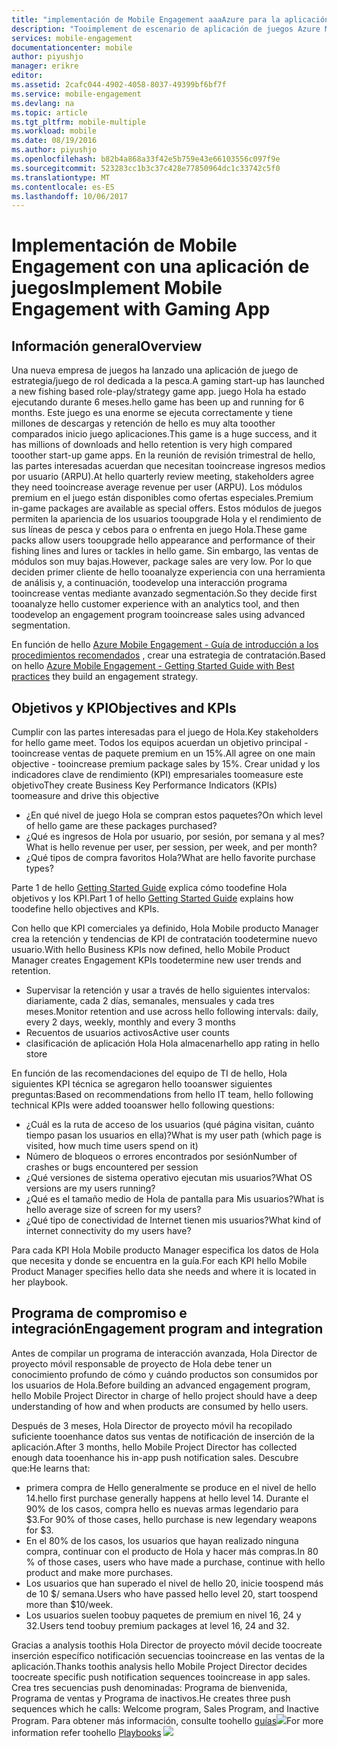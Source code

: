 ```yaml
---
title: "implementación de Mobile Engagement aaaAzure para la aplicación de juegos"
description: "Tooimplement de escenario de aplicación de juegos Azure Mobile Engagement"
services: mobile-engagement
documentationcenter: mobile
author: piyushjo
manager: erikre
editor: 
ms.assetid: 2cafc044-4902-4058-8037-49399bf6bf7f
ms.service: mobile-engagement
ms.devlang: na
ms.topic: article
ms.tgt_pltfrm: mobile-multiple
ms.workload: mobile
ms.date: 08/19/2016
ms.author: piyushjo
ms.openlocfilehash: b82b4a868a33f42e5b759e43e66103556c097f9e
ms.sourcegitcommit: 523283cc1b3c37c428e77850964dc1c33742c5f0
ms.translationtype: MT
ms.contentlocale: es-ES
ms.lasthandoff: 10/06/2017
---
```

# <a name="implement-mobile-engagement-with-gaming-app"></a><span data-ttu-id="1fd3a-103">Implementación de Mobile Engagement con una aplicación de juegos</span><span class="sxs-lookup"><span data-stu-id="1fd3a-103">Implement Mobile Engagement with Gaming App</span></span>
## <a name="overview"></a><span data-ttu-id="1fd3a-104">Información general</span><span class="sxs-lookup"><span data-stu-id="1fd3a-104">Overview</span></span>
<span data-ttu-id="1fd3a-105">Una nueva empresa de juegos ha lanzado una aplicación de juego de estrategia/juego de rol dedicada a la pesca.</span><span class="sxs-lookup"><span data-stu-id="1fd3a-105">A gaming start-up has launched a new fishing based role-play/strategy game app.</span></span> <span data-ttu-id="1fd3a-106">juego Hola ha estado ejecutando durante 6 meses.</span><span class="sxs-lookup"><span data-stu-id="1fd3a-106">hello game has been up and running for 6 months.</span></span> <span data-ttu-id="1fd3a-107">Este juego es una enorme se ejecuta correctamente y tiene millones de descargas y retención de hello es muy alta tooother comparados inicio juego aplicaciones.</span><span class="sxs-lookup"><span data-stu-id="1fd3a-107">This game is a huge success, and it has millions of downloads and hello retention is very high compared tooother start-up game apps.</span></span> <span data-ttu-id="1fd3a-108">En la reunión de revisión trimestral de hello, las partes interesadas acuerdan que necesitan tooincrease ingresos medios por usuario (ARPU).</span><span class="sxs-lookup"><span data-stu-id="1fd3a-108">At hello quarterly review meeting, stakeholders agree they need tooincrease average revenue per user (ARPU).</span></span> <span data-ttu-id="1fd3a-109">Los módulos premium en el juego están disponibles como ofertas especiales.</span><span class="sxs-lookup"><span data-stu-id="1fd3a-109">Premium in-game packages are available as special offers.</span></span> <span data-ttu-id="1fd3a-110">Estos módulos de juegos permiten la apariencia de los usuarios tooupgrade Hola y el rendimiento de sus líneas de pesca y cebos para o enfrenta en juego Hola.</span><span class="sxs-lookup"><span data-stu-id="1fd3a-110">These game packs allow users tooupgrade hello appearance and performance of their fishing lines and lures or tackles in hello game.</span></span> <span data-ttu-id="1fd3a-111">Sin embargo, las ventas de módulos son muy bajas.</span><span class="sxs-lookup"><span data-stu-id="1fd3a-111">However, package sales are very low.</span></span> <span data-ttu-id="1fd3a-112">Por lo que deciden primer cliente de hello tooanalyze experiencia con una herramienta de análisis y, a continuación, toodevelop una interacción programa tooincrease ventas mediante avanzado segmentación.</span><span class="sxs-lookup"><span data-stu-id="1fd3a-112">So they decide first tooanalyze hello customer experience with an analytics tool, and then toodevelop an engagement program tooincrease sales using advanced segmentation.</span></span>

<span data-ttu-id="1fd3a-113">En función de hello [Azure Mobile Engagement - Guía de introducción a los procedimientos recomendados](mobile-engagement-getting-started-best-practices.md) , crear una estrategia de contratación.</span><span class="sxs-lookup"><span data-stu-id="1fd3a-113">Based on hello [Azure Mobile Engagement - Getting Started Guide with Best practices](mobile-engagement-getting-started-best-practices.md) they build an engagement strategy.</span></span>

## <a name="objectives-and-kpis"></a><span data-ttu-id="1fd3a-114">Objetivos y KPI</span><span class="sxs-lookup"><span data-stu-id="1fd3a-114">Objectives and KPIs</span></span>
<span data-ttu-id="1fd3a-115">Cumplir con las partes interesadas para el juego de Hola.</span><span class="sxs-lookup"><span data-stu-id="1fd3a-115">Key stakeholders for hello game meet.</span></span> <span data-ttu-id="1fd3a-116">Todos los equipos acuerdan un objetivo principal - tooincrease ventas de paquete premium en un 15%.</span><span class="sxs-lookup"><span data-stu-id="1fd3a-116">All agree on one main objective - tooincrease premium package sales by 15%.</span></span> <span data-ttu-id="1fd3a-117">Crear unidad y los indicadores clave de rendimiento (KPI) empresariales toomeasure este objetivo</span><span class="sxs-lookup"><span data-stu-id="1fd3a-117">They create Business Key Performance Indicators (KPIs) toomeasure and drive this objective</span></span>

* <span data-ttu-id="1fd3a-118">¿En qué nivel de juego Hola se compran estos paquetes?</span><span class="sxs-lookup"><span data-stu-id="1fd3a-118">On which level of hello game are these packages purchased?</span></span>
* <span data-ttu-id="1fd3a-119">¿Qué es ingresos de Hola por usuario, por sesión, por semana y al mes?</span><span class="sxs-lookup"><span data-stu-id="1fd3a-119">What is hello revenue per user, per session, per week, and per month?</span></span>
* <span data-ttu-id="1fd3a-120">¿Qué tipos de compra favoritos Hola?</span><span class="sxs-lookup"><span data-stu-id="1fd3a-120">What are hello favorite purchase types?</span></span>

<span data-ttu-id="1fd3a-121">Parte 1 de hello [Getting Started Guide](mobile-engagement-getting-started-best-practices.md) explica cómo toodefine Hola objetivos y los KPI.</span><span class="sxs-lookup"><span data-stu-id="1fd3a-121">Part 1 of hello [Getting Started Guide](mobile-engagement-getting-started-best-practices.md) explains how toodefine hello objectives and KPIs.</span></span> 

<span data-ttu-id="1fd3a-122">Con hello que KPI comerciales ya definido, Hola Mobile producto Manager crea la retención y tendencias de KPI de contratación toodetermine nuevo usuario.</span><span class="sxs-lookup"><span data-stu-id="1fd3a-122">With hello Business KPIs now defined, hello Mobile Product Manager creates Engagement KPIs toodetermine new user trends and retention.</span></span>

* <span data-ttu-id="1fd3a-123">Supervisar la retención y usar a través de hello siguientes intervalos: diariamente, cada 2 días, semanales, mensuales y cada tres meses.</span><span class="sxs-lookup"><span data-stu-id="1fd3a-123">Monitor retention and use across hello following intervals: daily, every 2 days, weekly, monthly and every 3 months</span></span>
* <span data-ttu-id="1fd3a-124">Recuentos de usuarios activos</span><span class="sxs-lookup"><span data-stu-id="1fd3a-124">Active user counts</span></span>
* <span data-ttu-id="1fd3a-125">clasificación de aplicación Hola Hola almacenar</span><span class="sxs-lookup"><span data-stu-id="1fd3a-125">hello app rating in hello store</span></span>

<span data-ttu-id="1fd3a-126">En función de las recomendaciones del equipo de TI de hello, Hola siguientes KPI técnica se agregaron hello tooanswer siguientes preguntas:</span><span class="sxs-lookup"><span data-stu-id="1fd3a-126">Based on recommendations from hello IT team, hello following technical KPIs were added tooanswer hello following questions:</span></span>

* <span data-ttu-id="1fd3a-127">¿Cuál es la ruta de acceso de los usuarios (qué página visitan, cuánto tiempo pasan los usuarios en ella)?</span><span class="sxs-lookup"><span data-stu-id="1fd3a-127">What is my user path (which page is visited, how much time users spend on it)</span></span>
* <span data-ttu-id="1fd3a-128">Número de bloqueos o errores encontrados por sesión</span><span class="sxs-lookup"><span data-stu-id="1fd3a-128">Number of crashes or bugs encountered per session</span></span>
* <span data-ttu-id="1fd3a-129">¿Qué versiones de sistema operativo ejecutan mis usuarios?</span><span class="sxs-lookup"><span data-stu-id="1fd3a-129">What OS versions are my users running?</span></span>
* <span data-ttu-id="1fd3a-130">¿Qué es el tamaño medio de Hola de pantalla para Mis usuarios?</span><span class="sxs-lookup"><span data-stu-id="1fd3a-130">What is hello average size of screen for my users?</span></span>
* <span data-ttu-id="1fd3a-131">¿Qué tipo de conectividad de Internet tienen mis usuarios?</span><span class="sxs-lookup"><span data-stu-id="1fd3a-131">What kind of internet connectivity do my users have?</span></span>

<span data-ttu-id="1fd3a-132">Para cada KPI Hola Mobile producto Manager especifica los datos de Hola que necesita y donde se encuentra en la guía.</span><span class="sxs-lookup"><span data-stu-id="1fd3a-132">For each KPI hello Mobile Product Manager specifies hello data she needs and where it is located in her playbook.</span></span>

## <a name="engagement-program-and-integration"></a><span data-ttu-id="1fd3a-133">Programa de compromiso e integración</span><span class="sxs-lookup"><span data-stu-id="1fd3a-133">Engagement program and integration</span></span>
<span data-ttu-id="1fd3a-134">Antes de compilar un programa de interacción avanzada, Hola Director de proyecto móvil responsable de proyecto de Hola debe tener un conocimiento profundo de cómo y cuándo productos son consumidos por los usuarios de Hola.</span><span class="sxs-lookup"><span data-stu-id="1fd3a-134">Before building an advanced engagement program, hello Mobile Project Director in charge of hello project should have a deep understanding of how and when products are consumed by hello users.</span></span>

<span data-ttu-id="1fd3a-135">Después de 3 meses, Hola Director de proyecto móvil ha recopilado suficiente tooenhance datos sus ventas de notificación de inserción de la aplicación.</span><span class="sxs-lookup"><span data-stu-id="1fd3a-135">After 3 months, hello Mobile Project Director has collected enough data tooenhance his in-app push notification sales.</span></span> <span data-ttu-id="1fd3a-136">Descubre que:</span><span class="sxs-lookup"><span data-stu-id="1fd3a-136">He learns that:</span></span>

* <span data-ttu-id="1fd3a-137">primera compra de Hello generalmente se produce en el nivel de hello 14.</span><span class="sxs-lookup"><span data-stu-id="1fd3a-137">hello first purchase generally happens at hello level 14.</span></span> <span data-ttu-id="1fd3a-138">Durante el 90% de los casos, compra hello es nuevas armas legendario para $3.</span><span class="sxs-lookup"><span data-stu-id="1fd3a-138">For 90% of those cases, hello purchase is new legendary weapons for $3.</span></span>
* <span data-ttu-id="1fd3a-139">En el 80% de los casos, los usuarios que hayan realizado ninguna compra, continuar con el producto de Hola y hacer más compras.</span><span class="sxs-lookup"><span data-stu-id="1fd3a-139">In 80 % of those cases, users who have made a purchase, continue with hello product and make more purchases.</span></span>
* <span data-ttu-id="1fd3a-140">Los usuarios que han superado el nivel de hello 20, inicie toospend más de 10 $/ semana.</span><span class="sxs-lookup"><span data-stu-id="1fd3a-140">Users who have passed hello level 20, start toospend more than $10/week.</span></span>
* <span data-ttu-id="1fd3a-141">Los usuarios suelen toobuy paquetes de premium en nivel 16, 24 y 32.</span><span class="sxs-lookup"><span data-stu-id="1fd3a-141">Users tend toobuy premium packages at level 16, 24 and 32.</span></span>

<span data-ttu-id="1fd3a-142">Gracias a analysis toothis Hola Director de proyecto móvil decide toocreate inserción específico notificación secuencias tooincrease en las ventas de la aplicación.</span><span class="sxs-lookup"><span data-stu-id="1fd3a-142">Thanks toothis analysis hello Mobile Project Director decides toocreate specific push notification sequences tooincrease in app sales.</span></span> <span data-ttu-id="1fd3a-143">Crea tres secuencias push denominadas: Programa de bienvenida, Programa de ventas y Programa de inactivos.</span><span class="sxs-lookup"><span data-stu-id="1fd3a-143">He creates three push sequences which he calls: Welcome program, Sales Program, and Inactive Program.</span></span> <span data-ttu-id="1fd3a-144">Para obtener más información, consulte toohello [guías](https://github.com/Azure/azure-mobile-engagement-samples/tree/master/Playbooks)![][1]</span><span class="sxs-lookup"><span data-stu-id="1fd3a-144">For more information refer toohello [Playbooks](https://github.com/Azure/azure-mobile-engagement-samples/tree/master/Playbooks) ![][1]</span></span>

<!--Image references-->

[1]: ./media/mobile-engagement-game-scenario/notification-scenario.png

<!--Link references-->
